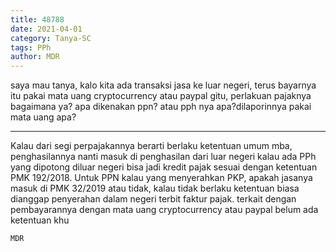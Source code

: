 ```yaml
---
title: 48788
date: 2021-04-01
category: Tanya-SC
tags: PPh
author: MDR
---
```


saya mau tanya, kalo kita ada transaksi jasa ke luar negeri, terus bayarnya itu pakai mata uang cryptocurrency atau paypal gitu, perlakuan pajaknya bagaimana ya? apa dikenakan ppn? atau pph nya apa?dilaporinnya pakai mata uang apa?

---

Kalau dari segi perpajakannya berarti berlaku ketentuan umum mba, penghasilannya nanti masuk di penghasilan dari luar negeri kalau ada PPh yang dipotong diluar negeri bisa jadi kredit pajak sesuai dengan ketentuan PMK 192/2018. Untuk PPN kalau yang menyerahkan PKP, apakah jasanya masuk di PMK 32/2019 atau tidak, kalau tidak berlaku ketentuan biasa dianggap penyerahan dalam negeri terbit faktur pajak. terkait dengan pembayarannya dengan mata uang cryptocurrency atau paypal belum ada ketentuan khu

`MDR`
